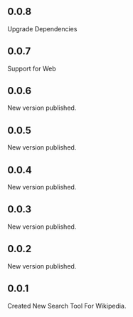 ## 0.0.8

Upgrade Dependencies

## 0.0.7

Support for Web

## 0.0.6

New version published.

## 0.0.5

New version published.

## 0.0.4

New version published.

## 0.0.3

New version published.

## 0.0.2

New version published.

## 0.0.1

Created New Search Tool For Wikipedia.
